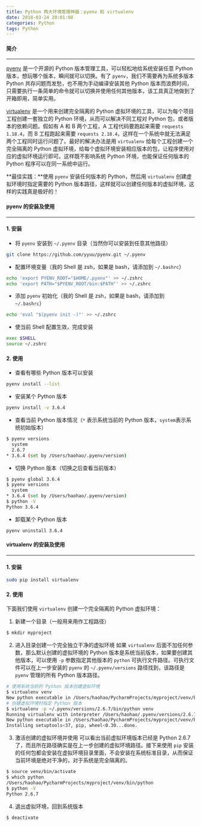 ```yaml
---
title: Python 两大环境管理神器：pyenv 和 virtualenv
date: 2018-03-24 20:01:08
categories: Python
tags: Python
---
```

#### 简介
---
[pyenv](https://github.com/pyenv/pyenv) 是一个开源的 Python 版本管理工具，可以轻松地给系统安装任意 Python 版本，想玩哪个版本，瞬间就可以切换。有了 ``pyenv``，我们不需要再为系统多版本 Python 共存问题而发愁，也不用为手动编译安装其他 Python 版本而浪费时间，只需要执行一条简单的命令就可以切换并使用任何其他版本，该工具真正地做到了开箱即用，简单实用。

[virtualenv](https://github.com/pypa/virtualenv) 是一个用来创建完全隔离的 Python 虚拟环境的工具，可以为每个项目工程创建一套独立的 Python 环境，从而可以解决不同工程对 Python 包，或者版本的依赖问题。假如有 A 和 B 两个工程，A 工程代码要跑起来需要 ``requests 1.18.4``，而 B 工程跑起来需要 ``requests 2.18.4``，这样在一个系统中就无法满足两个工程同时运行问题了。最好的解决办法是用 ``virtualenv`` 给每个工程创建一个完全隔离的 Python 虚拟环境，给每个虚拟环境安装相应版本的包，让程序使用对应的虚拟环境运行即可。这样既不影响系统 Python 环境，也能保证任何版本的 Python 程序可以在同一系统中运行。

**最佳实践：**使用 ``pyenv`` 安装任何版本的 Python，然后用 ``virtualenv`` 创建虚拟环境时指定需要的 Python 版本路径，这样就可以创建任何版本的虚拟环境，这样的实践真是极好的！
#### pyenv 的安装及使用
---
#### 1. 安装
- 将 ``pyenv`` 安装到 ``~/.pyenv`` 目录（当然你可以安装到任意其他路径）
```bash
git clone https://github.com/yyuu/pyenv.git ~/.pyenv
```
- 配置环境变量（我的 Shell 是 zsh，如果是 bash，请添加到 ``~/.bashrc``）
```bash
echo 'export PYENV_ROOT="$HOME/.pyenv"' >> ~/.zshrc
echo 'export PATH="$PYENV_ROOT/bin:$PATH"' >> ~/.zshrc
```
- 添加 ``pyenv`` 初始化（我的 Shell 是 zsh，如果是 bash，请添加到 ``~/.bashrc``）
```bash
echo 'eval "$(pyenv init -)"' >> ~/.zshrc
```
- 使当前 Shell 配置生效，完成安装
```bash
exec $SHELL
source ~/.zshrc
```
#### 2. 使用
- 查看有哪些 Python 版本可以安装
```bash
pyenv install --list
```
- 安装某个 Python 版本
```bash
pyenv install -v 3.6.4
```
- 查看当前 Python 版本情况（``*`` 表示系统当前的 Python 版本，``system``表示系统初始版本）
```bash
$ pyenv versions
  system
  2.6.7
* 3.6.4 (set by /Users/haohao/.pyenv/version)
```
- 切换 Python 版本（切换之后查看当前版本）
```bash
$ pyenv global 3.6.4
$ pyenv versions
  system
* 3.6.4 (set by /Users/haohao/.pyenv/version)
$ python -V
Python 3.6.4
```
- 卸载某个 Python 版本
```
pyenv uninstall 3.6.4
```
#### virtualenv 的安装及使用
---
#### 1. 安装
```bash
sudo pip install virtualenv
```
#### 2. 使用
下面我们使用 ``virtualenv`` 创建一个完全隔离的 Python 虚拟环境：
1. 新建一个目录（一般用来用作工程路径）
```bash
$ mkdir myproject
```
2. 进入目录创建一个完全独立干净的虚拟环境
如果 ``virtualenv`` 后面不加任何参数，那么默认创建的虚拟环境的 Python 版本是系统当前版本，如果要创建其他版本，可以使用 ``-p`` 参数指定其他版本的 ``python`` 可执行文件路径。可执行文件可以在上一步安装的 ``pyenv`` 的 ``~/.pyenv/versions`` 路径找到，该路径是 ``pyenv`` 管理的所有 Python 版本路径。
```bash
# 使用系统当前的 Python 版本创建虚拟环境
$ virtualenv venv
New python executable in /Users/haohao/PycharmProjects/myproject/venv/bin/python
# 创建虚拟环境时指定 Python 版本
$ virtualenv -p ~/.pyenv/versions/2.6.7/bin/python venv
Running virtualenv with interpreter /Users/haohao/.pyenv/versions/2.6.7/bin/python
New python executable in /Users/haohao/PycharmProjects/myproject/venv/bin/python
Installing setuptools<37, pip, wheel<0.30...done.
```
3. 激活创建的虚拟环境并使用
可以看出当前虚拟环境版本已经是 Python 2.6.7 了，而且所在路径确实是在上一步创建的虚拟环境路径。接下来使用 ``pip`` 安装的任何包都会安装在虚拟环境目录里面，不会安装在系统标准目录，从而保证当前环境是绝对干净的，对于系统是完全隔离的。
```bash
$ source venv/bin/activate
$ which python
/Users/haohao/PycharmProjects/myproject/venv/bin/python
$ python -V
Python 2.6.7
```
4. 退出虚拟环境，回到系统版本
```bash
$ deactivate
```
